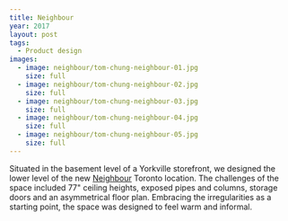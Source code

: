 ```yaml
---
title: Neighbour
year: 2017
layout: post
tags:
  - Product design
images:
  - image: neighbour/tom-chung-neighbour-01.jpg
    size: full
  - image: neighbour/tom-chung-neighbour-02.jpg
    size: full
  - image: neighbour/tom-chung-neighbour-03.jpg
    size: full
  - image: neighbour/tom-chung-neighbour-04.jpg
    size: full
  - image: neighbour/tom-chung-neighbour-05.jpg
    size: full
---
```


Situated in the basement level of a Yorkville storefront, we designed the lower level of the new <a href="http://shopneighbour.com">Neighbour</a> Toronto location. The challenges of the space included 77" ceiling heights, exposed pipes and columns, storage doors and an asymmetrical floor plan. Embracing the irregularities as a starting point, the space was designed to feel warm and informal.